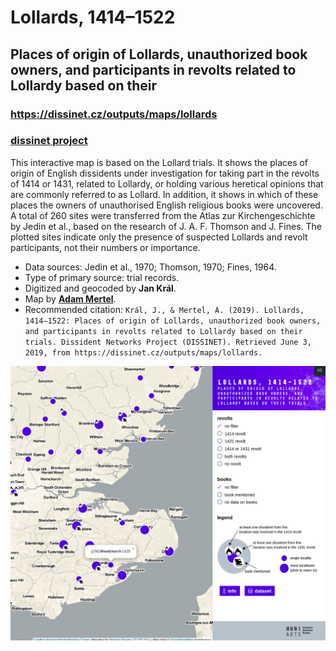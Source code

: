 # Lollards, 1414–1522

## Places of origin of Lollards, unauthorized book owners, and participants in revolts related to Lollardy based on their

### https://dissinet.cz/outputs/maps/lollards

### [dissinet project](http://dissinet.cz)

This interactive map is based on the Lollard trials. It shows the places of origin of English dissidents under investigation for taking part in the revolts of 1414 or 1431, related to Lollardy, or holding various heretical opinions that are commonly referred to as Lollard. In addition, it shows in which of these places the owners of unauthorised English religious books were uncovered. A total of 260 sites were transferred from the Atlas zur Kirchengeschichte by Jedin et al., based on the research of J. A. F. Thomson and J. Fines. The plotted sites indicate only the presence of suspected Lollards and revolt participants, not their numbers or importance.

- Data sources: Jedin et al., 1970; Thomson, 1970; Fines, 1964.
- Type of primary source: trial records.
- Digitized and geocoded by **Jan Král**.
- Map by [**Adam Mertel**](https://github.com/adammertel).
- Recommended citation: `Král, J., & Mertel, A. (2019). Lollards, 1414–1522: Places of origin of Lollards, unauthorized book owners, and participants in revolts related to Lollardy based on their trials. Dissident Networks Project (DISSINET). Retrieved June 3, 2019, from https://dissinet.cz/outputs/maps/lollards.`

![lollards map screen](./assets/screen.png)

